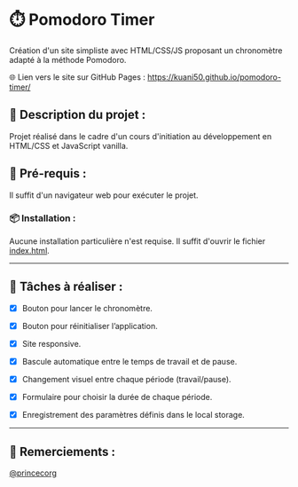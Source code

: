 # ⏱️ Pomodoro Timer  
Création d'un site simpliste avec HTML/CSS/JS proposant un chronomètre adapté à la méthode Pomodoro.

:globe_with_meridians: Lien vers le site sur GitHub Pages : https://kuani50.github.io/pomodoro-timer/

## 📄 Description du projet :  
Projet réalisé dans le cadre d'un cours d'initiation au développement en HTML/CSS et JavaScript vanilla.

## 🔨 Pré-requis :  
Il suffit d'un navigateur web pour exécuter le projet.

### 📦️ Installation :  
Aucune installation particulière n'est requise. Il suffit d'ouvrir le fichier [index.html](index.html).

---

## 🚧 Tâches à réaliser :  
- [x] Bouton pour lancer le chronomètre.  
- [x] Bouton pour réinitialiser l’application.  
- [x] Site responsive.  
- [x] Bascule automatique entre le temps de travail et de pause.  
- [x] Changement visuel entre chaque période (travail/pause).  
- [x]  Formulaire pour choisir la durée de chaque période.  
- [x] Enregistrement des paramètres définis dans le local storage.


---
## 💚 Remerciements :  
[@princecorg](https://github.com/princecorg)
